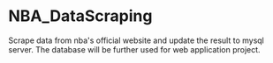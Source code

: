 # NBA_DataScraping
Scrape data from nba's official website and update the result to mysql server. The database will be further used for web application project.
